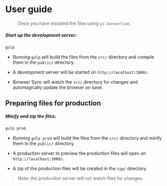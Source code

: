# User guide

> Once you have installed the files using `yo bannertime`.


##### Start up the development server:
```bash
gulp
```

* Running `gulp` will build the files from the `src/` directory and compile them in the `public/` directory.

* A development server will be started on `http://localhost:3000/`.

* Browser Sync will watch the `src/` directory for changes and automagically update the browser on save.


## Preparing files for production

##### Minify and zip the files:
```bash
gulp prod
```

* Running `gulp prod` will build the files from the `src/` directory and minify them in the `public/` directory.

* A production server to preview the production files will open on `http://localhost:5000/`.

* A zip of the production files will be created in the `zip/` directory.

> Note: the production server will not watch files for changes.